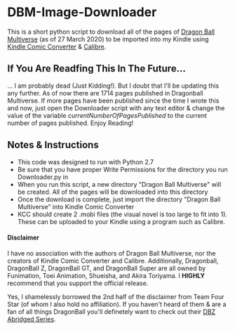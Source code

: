 # DBM-Image-Downloader
This is a short python script to download all of the pages of [Dragon Ball Multiverse](https://www.dragonball-multiverse.com/) (as of 27 March 2020) to be imported into my Kindle using [Kindle Comic Converter](https://kcc.iosphe.re/) & [Calibre](https://calibre-ebook.com/).

## If You Are Readfing This In The Future...
... I am probably dead (Just Kidding!). But I doubt that I'll be updating this any further. As of now there are 1714 pages published in Dragonball Multiverse. If more pages have been published since the time I wrote this and now, just open the Downloader script with any text editor & change the value of the variable _currentNumberOfPagesPublished_ to the current number of pages published. Enjoy Reading!

## Notes & Instructions
<ul>
<li>This code was designed to run with Python 2.7</li>
<li>Be sure that you have proper Write Permissions for the directory you run Downloader.py in</li>
<li>When you run this script, a new directory "Dragon Ball Multiverse" will be created. All of the pages will be downloaded into this directory</li>
<li>Once the download is complete, just import the directory "Dragon Ball Multiverse" into Kindle Comic Converter</li>
<li>KCC should create 2 .mobi files (the visual novel is too large to fit into 1). These can be uploaded to your Kindle using a program such as Calibre.</li>
</ul>

#### Disclaimer
I have no association with the authors of Dragon Ball Multiverse, nor the creators of Kindle Comic Converter and Calibre. Additionally, Dragonball, DragonBall Z, DragonBall GT, and DragonBall Super are all owned by Funimation, Toei Animation, Shueisha, and Akira Toriyama. I __HIGHLY__ recommend that you support the official release.

Yes, I shamelessly borrowed the 2nd half of the disclaimer from Team Four Star (of whom I also hold no affiliation). If you haven't heard of them & are a fan of all things DragonBall you'll definetely want to check out their [DBZ Abridged Series](https://www.youtube.com/watch?v=2nYozPLpJRE&t=1s).
